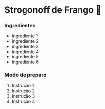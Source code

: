 # Strogonoff de Frango :chicken:

### Ingredientes

- ingrediente 1
- ingrediente 2
- ingrediente 3
- ingrediente 4
- ingrediente 5
- ingrediente 6

### Modo de preparo

1. Instrução 1
2. Instrução 2
3. Instrução 3
4. Instrução 4


